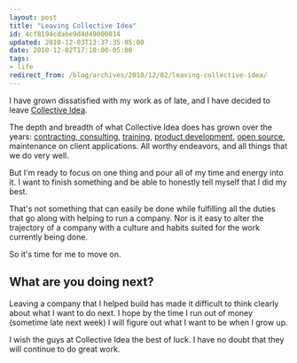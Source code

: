 ```yaml
---
layout: post
title: "Leaving Collective Idea"
id: 4cf8194cdabe9d4d49000014
updated: 2010-12-03T13:37:35-05:00
date: 2010-12-02T17:10:00-05:00
tags:
- life
redirect_from: /blog/archives/2010/12/02/leaving-collective-idea/
---
```


I have grown dissatisfied with my work as of late, and I have decided to leave [Collective Idea](http://collectiveidea.com).

The depth and breadth of what Collective Idea does has grown over the years: [contracting, consulting](http://collectiveidea.com/portfolio), [training](http://ideafoundry.info), [product development](http://letsfondo.com), [open source](http://github.com/collectiveidea), maintenance on client applications. All worthy endeavors, and all things that we do very well.

But I'm ready to focus on one thing and pour all of my time and energy into it. I want to finish something and be able to honestly tell myself that I did my best.

That's not something that can easily be done while fulfilling all the duties that go along with helping to run a company. Nor is it easy to alter the trajectory of a company with a culture and habits suited for the work currently being done.

So it's time for me to move on.

What are you doing next?
------------------------

Leaving a company that I helped build has made it difficult to think clearly about what I want to do next. I hope by the time I run out of money (sometime late next week) I will figure out what I want to be when I grow up.

I wish the guys at Collective Idea the best of luck. I have no doubt that they will continue to do great work.
